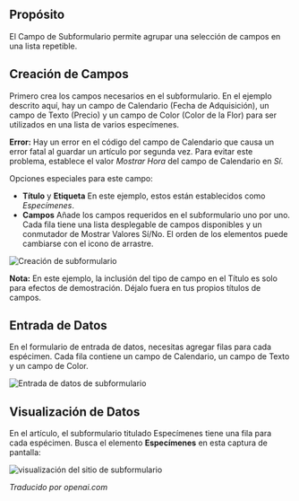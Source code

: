 <!-- Filename: jdocmanual?manual=user&heading=fields&filename=subform.md / Display title: Campo de Subformulario  -->

## Propósito

El Campo de Subformulario permite agrupar una selección de campos en una lista repetible.

## Creación de Campos

Primero crea los campos necesarios en el subformulario. En el ejemplo descrito aquí, hay un campo de Calendario (Fecha de Adquisición), un campo de Texto (Precio) y un campo de Color (Color de la Flor) para ser utilizados en una lista de varios especímenes.

**Error:** Hay un error en el código del campo de Calendario que causa un error fatal al guardar un artículo por segunda vez. Para evitar este problema, establece el valor *Mostrar Hora* del campo de Calendario en *Sí*.

Opciones especiales para este campo:

- **Título** y **Etiqueta** En este ejemplo, estos están establecidos como *Especímenes*.
- **Campos** Añade los campos requeridos en el subformulario uno por uno. Cada fila tiene una lista desplegable de campos disponibles y un conmutador de Mostrar Valores Sí/No. El orden de los elementos puede cambiarse con el icono de arrastre.

![Creación de subformulario](../../../en/images/fields/fields-subform-edit.png)

**Nota:** En este ejemplo, la inclusión del tipo de campo en el Título es solo para efectos de demostración. Déjalo fuera en tus propios títulos de campos.

## Entrada de Datos

En el formulario de entrada de datos, necesitas agregar filas para cada espécimen. Cada fila contiene un campo de Calendario, un campo de Texto y un campo de Color.

![Entrada de datos de subformulario](../../../en/images/fields/fields-subform-data-entry.png)

## Visualización de Datos

En el artículo, el subformulario titulado Especímenes tiene una fila para cada espécimen.
Busca el elemento **Especímenes** en esta captura de pantalla:

![visualización del sitio de subformulario](../../../en/images/fields/fields-subform-site.png)

*Traducido por openai.com*

